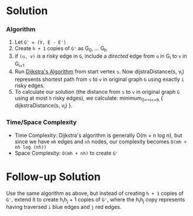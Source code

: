 # Solution

### Algorithm

1. Let `G' = (V, E - E')`
1. Create `h + 1` copies of `G'` as G<sub>0</sub>, ... G<sub>h</sub>
1. if `(u, v)` is a risky edge in `G`, include a _directed_ edge from `u` in G<sub>i</sub> to `v` in G<sub>i+1</sub>
1. Run [Dijkstra's Algorithm](https://github.com/RodneyShag/Interview_solutions/blob/master/Solutions/Custom/Dijkstra%27s%20Algorithm.md) from start vertex `s`. Now dijstraDistance(s, v<sub>i</sub>) represents shortest path from `s` to `v` in original graph `G` using exactly `i` risky edges.
1. To calculate our solution (the distance from `s` to `v` in original graph `G` using at most `h` risky edges), we calculate: minimum<sub>0<=i<=h</sub> { dijkstraDistance(s, v<sub>i</sub>) }.

### Time/Space Complexity

- Time Complexity: Dijkstra's algorithm is generally O(m + n log n), but since we have `mh` edges and `nh` nodes, our complexity becomes `O(mh + nh log (nh))`
- Space Complexity: `O(mh + nh)` to create `G'`

# Follow-up Solution

Use the same algorithm as above, but instead of creating `h + 1` copies of `G'`, extend it to create h<sub>i</sub>h<sub>j</sub> + 1 copies of `G'`, where the h<sub>i</sub>h<sub>j</sub> copy represents having traversed `i` blue edges and `j` red edges.
